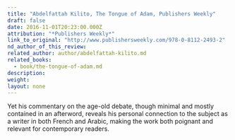 ```yaml
---
title: "Abdelfattah Kilito, The Tongue of Adam, Publishers Weekly"
draft: false
date: 2016-11-01T20:23:00.000Z
attribution: "*Publishers Weekly*"
link_to_original: "http://www.publishersweekly.com/978-0-8112-2493-2"
nd_author_of_this_review:
related_author: author/abdelfattah-kilito.md
related_books:
  - book/the-tongue-of-adam.md
description:
weight:
layout: none
---
```

Yet his commentary on the age-old debate, though minimal and mostly contained in an afterword, reveals his personal connection to the subject as a writer in both French and Arabic, making the work both poignant and relevant for contemporary readers.

